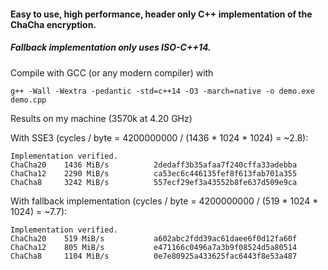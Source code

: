 #### Easy to use, high performance, header only C++ implementation of the ChaCha encryption.
##### Fallback implementation only uses ISO-C++14.

Compile with GCC (or any modern compiler) with
```
g++ -Wall -Wextra -pedantic -std=c++14 -O3 -march=native -o demo.exe demo.cpp
```

Results on my machine (3570k at 4.20 GHz)

With SSE3 (cycles / byte = 4200000000 / (1436 * 1024 * 1024) = ~2.8):
```
Implementation verified.
ChaCha20    1436 MiB/s          2dedaff3b35afaa7f240cffa33adebba
ChaCha12    2290 MiB/s          ca53ec6c446135fef8f613fab701a355
ChaCha8     3242 MiB/s          557ecf29ef3a43552b8fe637d509e9ca
```

With fallback implementation (cycles / byte = 4200000000 / (519 * 1024 * 1024) = ~7.7):
```
Implementation verified.
ChaCha20    519 MiB/s           a602abc2fdd39ac61daee6f0d12fa60f
ChaCha12    805 MiB/s           e471166c0496a7a3b9f08524d5a80514
ChaCha8     1104 MiB/s          0e7e80925a433625fac6443f8e53a487
```
